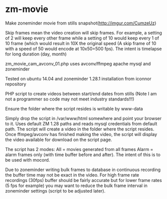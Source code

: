 # zm-movie
Make zoneminder movie from stills
snapshot(http://imgur.com/CumzeUz)

Skip frames mean the video creation will skip frames. For example, a setting of 2 will keep every other frame while a setting of 10 would keep every 1 of 10 frame (which would result in 10X the original speed (A skip frame of 10 with a speed of 50 would encode at 10x50=500 fps). The intent is timelapse for long duration (day, month)

zm_movie_cam_avconv_01.php uses avconv/ffmpeg apache mysql and zoneminder

Tested on ubuntu 14.04 and zoneminder 1.28.1 installation from iconnor repository

PHP script to create videos between start/end dates from stills (Note I am not a programmer so code may not meet industry standards!!!)

Ensure the folder where the script resides is writable by www-data

Simply drop the script in /var/www/html somewhere and point your browser to it. Uses default ZM 1.28 paths and reads mysql credentials from default path. The script will create a video in the folder where the script resides. Once ffmpeg/avconv has finished making the video, the script will display the video available for download on the script page.

The script has 2 modes:
All = movies generated from all frames
Alarm = alarm frames only (with time buffer before and after). The intent of this is to be used with mocord.

Due to zoneminder writing bulk frames to database in continuous recording the buffer time may not be exact in the video. For high frame rate recordings (30fps) buffer should be fairly accurate but for lower frame rates (5 fps for example) you may want to reduce the bulk frame interval in zoneminder settings (script to be adjusted later).
